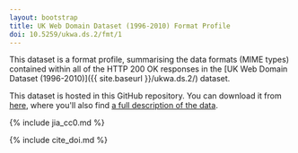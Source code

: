 ```yaml
---
layout: bootstrap
title: UK Web Domain Dataset (1996-2010) Format Profile
doi: 10.5259/ukwa.ds.2/fmt/1
---
```


This dataset is a format profile, summarising the data formats (MIME types) contained within all of the HTTP 200 OK responses in the [UK Web Domain Dataset (1996-2010)]({{ site.baseurl }}/ukwa.ds.2/) dataset.

This dataset is hosted in this GitHub repository. You can download it from [here](https://github.com/ukwa/opendata/tree/master/datasets/ukwa.ds.2/fmt), where you'll also find [a full description of the data](https://github.com/ukwa/opendata/tree/master/datasets/ukwa.ds.2/fmt#uk-web-domain-dataset-1996-2010-format-profile).


{% include jia_cc0.md %}

{% include cite_doi.md %}

